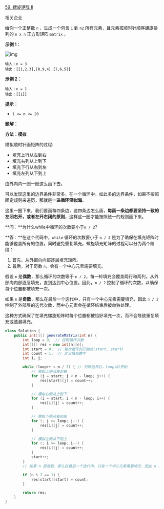 [59. 螺旋矩阵 II](https://leetcode.cn/problems/spiral-matrix-ii/)

相关企业

给你一个正整数 `n` ，生成一个包含 `1` 到 `n2` 所有元素，且元素按顺时针顺序螺旋排列的 `n x n` 正方形矩阵 `matrix` 。

 

**示例 1：**

![img](https://assets.leetcode.com/uploads/2020/11/13/spiraln.jpg)

```
输入：n = 3
输出：[[1,2,3],[8,9,4],[7,6,5]]
```

**示例 2：**

```
输入：n = 1
输出：[[1]]
```

 

**提示：**

- `1 <= n <= 20`

**题解：**

**方法：模拟**

模拟顺时针画矩阵的过程:

- 填充上行从左到右
- 填充右列从上到下
- 填充下行从右到左
- 填充左列从下到上

由外向内一圈一圈这么画下去。

可以发现这里的边界条件非常多，在一个循环中，如此多的边界条件，如果不按照固定规则来遍历，那就是**一进循环深似海**。

这里一圈下来，我们要画每四条边，这四条边怎么画，**每画一条边都要坚持一致的左闭右开，或者左开右闭的原则**，这样这一圈才能按照统一的规则画下来。

**问：**为什么while中循环的次数要小于`n / 2`?

**答：**在这个代码中，`while` 循环的次数要小于 `n / 2` 是为了确保在填充矩阵时能够覆盖所有的位置，同时避免重复填充。螺旋填充矩阵的过程可以分为两个阶段：

1. 首先，从外部向内部逐层填充矩阵。
2. 最后，对于奇数 `n`，会有一个中心元素需要填充。

假设 `n` 是**偶数**，那么循环的次数等于 `n / 2`，每一轮填充会覆盖两行和两列，从外部向内部逐层填充，直到达到中心位置。因此，`n / 2` 控制了循环的次数，以确保每个位置都被填充一次。

如果 `n` 是**奇数**，那么在最后一个迭代中，只有一个中心元素需要填充，因此 `n / 2` 控制了外部层的迭代次数，而中心元素会在循环结束后被单独处理。

这种方式确保了在填充螺旋矩阵时每个位置都被恰好填充一次，而不会导致重复填充或遗漏填充。

~~~java
class Solution {
    public int[][] generateMatrix(int n) {
        int loop = 0;  // 控制循环次数
        int[][] res = new int[n][n];
        int start = 0;  // 每次循环的开始点(start, start)
        int count = 1;  // 定义填充数字
        int i, j;

        while (loop++ < n / 2) { // 判断边界后，loop从1开始
            // 模拟上侧从左到右
            for (j = start; j < n - loop; j++) {
                res[start][j] = count++;
            }

            // 模拟右侧从上到下
            for (i = start; i < n - loop; i++) {
                res[i][j] = count++;
            }

            // 模拟下侧从右到左
            for (; j >= loop; j--) {
                res[i][j] = count++;
            }

            // 模拟左侧从下到上
            for (; i >= loop; i--) {
                res[i][j] = count++;
            }
            start++;
        }
        // 如果 n 是奇数，那么在最后一个迭代中，只有一个中心元素需要填充，因此 n / 2 控制了外部层的迭代次数，而中心元素会在循环结束后被单独处理。

        if (n % 2 == 1) {
            res[start][start] = count;
        }

        return res;
    }
}
~~~

